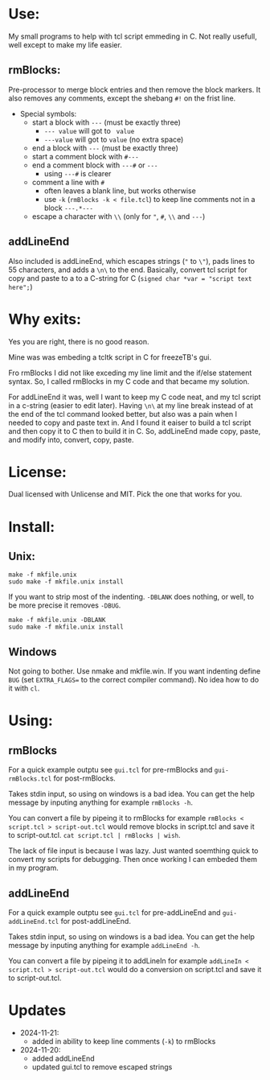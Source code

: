 # Use:

My small programs to help with tcl script emmeding in C.
  Not really usefull, well except to make my life easier.

## rmBlocks:

Pre-processor to merge block entries and then remove the
  block markers. It also removes any comments, except the
  shebang `#!` on the frist line.

- Special symbols:
  - start a block with `---` (must be exactly three)
    - `--- value` will got to ` value`
    - `---value` will got to `value` (no extra space)
  - end a block with `---`   (must be exactly three)
  - start a comment block with `#---`
  - end a comment block with `---#` or `---`
    - using `---#` is clearer
  - comment a line with `#`
    - often leaves a blank line, but works otherwise
    - use `-k` (`rmBlocks -k < file.tcl`) to keep line
      comments not in a block `---.*---`
  - escape a character with `\\` (only for `"`, `#`, `\\`
    and `---`)

## addLineEnd

Also included is addLineEnd, which escapes strings (`"`
  to `\"`), pads lines to 55 characters, and adds a `\n\`
  to the end. Basically, convert tcl script for copy and
  paste to a to a C-string for C
  (`signed char *var = "script text here";`)

# Why exits:

Yes you are right, there is no good reason.

Mine was was embeding a tcltk script in C for freezeTB's
  gui.

Fro rmBlocks I did not like exceding my line limit and the
  if/else statement syntax. So, I called rmBlocks in my
  C code and that became my solution.

For addLineEnd it was, well I want to keep my C code neat,
  and my tcl script in a c-string (easier to edit later).
  Having `\n\` at my line break instead of at the end of
  the tcl command looked better, but also was a pain
  when I needed to copy and paste text in. And I found it
  eaiser to build a tcl script and then copy it to C then
  to build it in C. So, addLineEnd made copy, paste, and
  modify into, convert, copy, paste.

# License:

Dual licensed with Unlicense and MIT. Pick the one that
  works for you.

# Install:

## Unix:

```
make -f mkfile.unix
sudo make -f mkfile.unix install
```

If you want to strip most of the indenting. `-DBLANK` does
  nothing, or well, to be more precise it removes `-DBUG`.

```
make -f mkfile.unix -DBLANK
sudo make -f mkfile.unix install
```

## Windows

Not going to bother. Use nmake and mkfile.win. If you want
  indenting define `BUG` (set `EXTRA_FLAGS=` to the
  correct compiler command). No idea how to do it
  with `cl`.
  
# Using:

## rmBlocks

For a quick example outptu see `gui.tcl` for pre-rmBlocks
  and `gui-rmBlocks.tcl` for post-rmBlocks.

Takes stdin input, so using on windows is a bad idea. You
  can get the help message by inputing anything for
  example `rmBlocks -h`.

You can convert a file by pipeing it to rmBlocks for
  example `rmBlocks < script.tcl > script-out.tcl` would
  remove blocks in script.tcl and save it to
  script-out.tcl. `cat script.tcl | rmBlocks | wish`.

The lack of file input is because I was lazy. Just wanted
  soemthing quick to convert my scripts for debugging.
  Then once working I can embeded them in my program.

## addLineEnd

For a quick example outptu see `gui.tcl` for
  pre-addLineEnd and `gui-addLineEnd.tcl` for
  post-addLineEnd.

Takes stdin input, so using on windows is a bad idea. You
  can get the help message by inputing anything for
  example `addLineEnd -h`.

You can convert a file by pipeing it to addLineIn for
  example `addLineIn < script.tcl > script-out.tcl` would
  do a conversion on script.tcl and save it to
  script-out.tcl.

# Updates

- 2024-11-21:
  - added in ability to keep line comments (`-k`) to
    rmBlocks
- 2024-11-20:
  - added addLineEnd
  - updated gui.tcl to remove escaped strings
